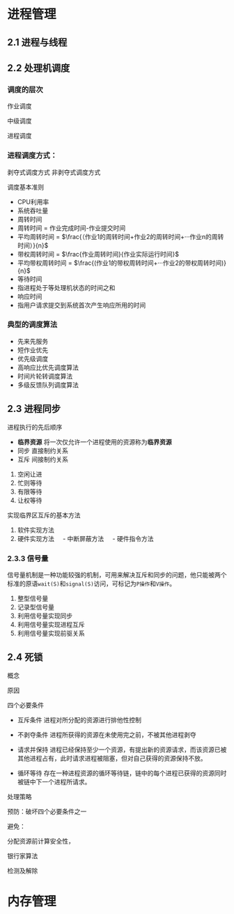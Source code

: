 # 进程管理

## 2.1 进程与线程

## 2.2 处理机调度

### 调度的层次

作业调度

中级调度

进程调度

### 进程调度方式：

剥夺式调度方式
非剥夺式调度方式

调度基本准则
- CPU利用率
- 系统吞吐量
- 周转时间 
- 周转时间 = 作业完成时间-作业提交时间  
- 平均周转时间 = $\frac{（作业1的周转时间+作业2的周转时间+···作业n的周转时间）}{n}$
- 带权周转时间 = $\frac{作业周转时间}{作业实际运行时间}$
- 平均带权周转时间 = $\frac{(作业1的带权周转时间+···作业2的带权周转时间)}{n}$
- 等待时间 
- 指进程处于等处理机状态的时间之和
- 响应时间
- 指用户请求提交到系统首次产生响应所用的时间

### 典型的调度算法

- 先来先服务
- 短作业优先
- 优先级调度
- 高响应比优先调度算法
- 时间片轮转调度算法
- 多级反馈队列调度算法

## 2.3 进程同步

进程执行的先后顺序
- **临界资源**  将一次仅允许一个进程使用的资源称为**临界资源**
- 同步 直接制约关系
- 互斥 间接制约关系

1. 空闲让进
2. 忙则等待
3. 有限等待
4. 让权等待

实现临界区互斥的基本方法

1. 软件实现方法	
2. 硬件实现方法
    - 中断屏蔽方法
    - 硬件指令方法
### 2.3.3 信号量
信号量机制是一种功能较强的机制，可用来解决互斥和同步的问题，他只能被两个标准的原语`wait(S)`和`signal(S)`访问，可标记为`P操作`和`V操作`。
 
1. 整型信号量
2. 记录型信号量
3. 利用信号量实现同步
4. 利用信号量实现进程互斥
5. 利用信号量实现前驱关系

## 2.4 死锁

概念

原因

四个必要条件

* 互斥条件    进程对所分配的资源进行排他性控制

* 不剥夺条件  进程所获得的资源在未使用完之前，不被其他进程剥夺

* 请求并保持  进程已经保持至少一个资源，有提出新的资源请求，而该资源已被其他进程占有，此时请求进程被阻塞，但对自己获得的资源保持不放。

* 循环等待    存在一种进程资源的循环等待链，链中的每个进程已获得的资源同时被链中下一个进程所请求。

处理策略

预防：破坏四个必要条件之一

避免：

分配资源前计算安全性，

银行家算法

检测及解除

# 内存管理

